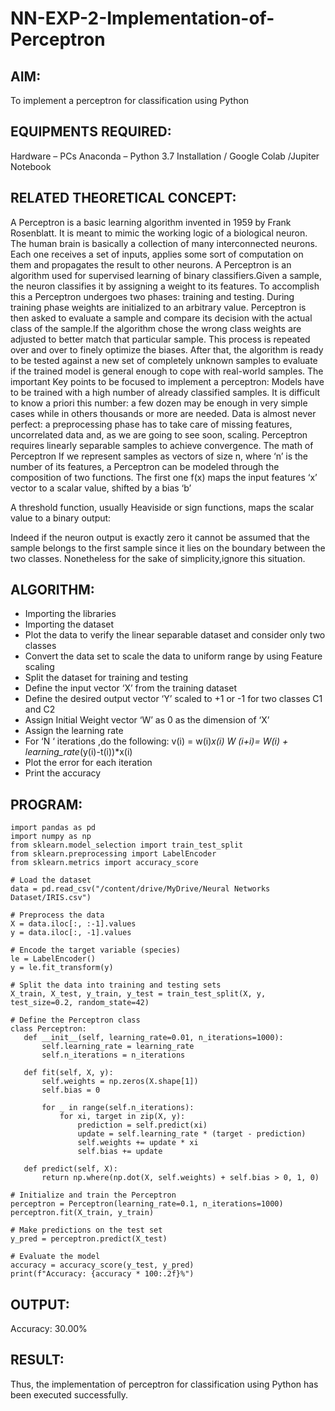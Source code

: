 # NN-EXP-2-Implementation-of-Perceptron

## AIM:
To implement a perceptron for classification using Python

## EQUIPMENTS REQUIRED:
Hardware – PCs
Anaconda – Python 3.7 Installation / Google Colab /Jupiter Notebook

## RELATED THEORETICAL CONCEPT:
A Perceptron is a basic learning algorithm invented in 1959 by Frank Rosenblatt. It is meant to mimic the working logic of a biological neuron. The human brain is basically a collection of many interconnected neurons. Each one receives a set of inputs, applies some sort of computation on them and propagates the result to other neurons.
A Perceptron is an algorithm used for supervised learning of binary classifiers.Given a sample, the neuron classifies it by assigning a weight to its features. To accomplish this a Perceptron undergoes two phases: training and testing. During training phase weights are initialized to an arbitrary value. Perceptron is then asked to evaluate a sample and compare its decision with the actual class of the sample.If the algorithm chose the wrong class weights are adjusted to better match that particular sample. This process is repeated over and over to finely optimize the biases. After that, the algorithm is ready to be tested against a new set of completely unknown samples to evaluate if the trained model is general enough to cope with real-world samples.
The important Key points to be focused to implement a perceptron:
Models have to be trained with a high number of already classified samples. It is difficult to know a priori this number: a few dozen may be enough in very simple cases while in others thousands or more are needed.
Data is almost never perfect: a preprocessing phase has to take care of missing features, uncorrelated data and, as we are going to see soon, scaling.
Perceptron requires linearly separable samples to achieve convergence.
The math of Perceptron
If we represent samples as vectors of size n, where ‘n’ is the number of its features, a Perceptron can be modeled through the composition of two functions. The first one 
f(x) maps the input features  ‘x’  vector to a scalar value, shifted by a bias ‘b’

A threshold function, usually Heaviside or sign functions, maps the scalar value to a binary output:

Indeed if the neuron output is exactly zero it cannot be assumed that the sample belongs to the first sample since it lies on the boundary between the two classes. Nonetheless for the sake of simplicity,ignore this situation.

## ALGORITHM:
* Importing the libraries
* Importing the dataset
* Plot the data to verify the linear separable dataset and consider only two classes
* Convert the data set to scale the data to uniform range by using Feature scaling
* Split the dataset for training and testing
* Define the input vector ‘X’ from the training dataset
* Define the desired output vector ‘Y’ scaled to +1 or -1 for two classes C1 and C2
* Assign Initial Weight vector ‘W’ as 0 as the dimension of ‘X’
* Assign the learning rate
* For ‘N ‘ iterations ,do the following:
        v(i) = w(i)*x(i)
        W (i+i)= W(i) + learning_rate*(y(i)-t(i))*x(i)
* Plot the error for each iteration 
* Print the accuracy


 ## PROGRAM:
 ```
import pandas as pd
import numpy as np
from sklearn.model_selection import train_test_split
from sklearn.preprocessing import LabelEncoder
from sklearn.metrics import accuracy_score

# Load the dataset
data = pd.read_csv("/content/drive/MyDrive/Neural Networks Dataset/IRIS.csv")

# Preprocess the data
X = data.iloc[:, :-1].values
y = data.iloc[:, -1].values

# Encode the target variable (species)
le = LabelEncoder()
y = le.fit_transform(y)

# Split the data into training and testing sets
X_train, X_test, y_train, y_test = train_test_split(X, y, test_size=0.2, random_state=42)

# Define the Perceptron class
class Perceptron:
    def __init__(self, learning_rate=0.01, n_iterations=1000):
        self.learning_rate = learning_rate
        self.n_iterations = n_iterations
    
    def fit(self, X, y):
        self.weights = np.zeros(X.shape[1])
        self.bias = 0
        
        for _ in range(self.n_iterations):
            for xi, target in zip(X, y):
                prediction = self.predict(xi)
                update = self.learning_rate * (target - prediction)
                self.weights += update * xi
                self.bias += update
    
    def predict(self, X):
        return np.where(np.dot(X, self.weights) + self.bias > 0, 1, 0)

# Initialize and train the Perceptron
perceptron = Perceptron(learning_rate=0.1, n_iterations=1000)
perceptron.fit(X_train, y_train)

# Make predictions on the test set
y_pred = perceptron.predict(X_test)

# Evaluate the model
accuracy = accuracy_score(y_test, y_pred)
print(f"Accuracy: {accuracy * 100:.2f}%")
```
## OUTPUT:
Accuracy: 30.00%

## RESULT:
Thus, the implementation of perceptron for classification using Python has been executed successfully.
